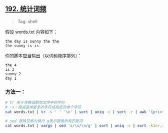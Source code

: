 ## [192. 统计词频](https://leetcode.cn/problems/word-frequency/description/)

> Tag: shell

假设 words.txt 内容如下：

```text
the day is sunny the the
the sunny is is
```

你的脚本应当输出（以词频降序排列）：

```text
the 4
is 3
sunny 2
day 1
```

### 方法一：


```bash
# tr 用于转换或删除文件中的字符
# -s：缩减连续重复的字符成指定的单个字符
cat words.txt | tr -s ' ' '\n' | sort | uniq -c | sort -r | awk '{print $2, $1}'
```

```bash
# sed 替换空格为换行 g表示替换所有匹配项
cat words.txt | xargs | sed 's/\s/\n/g' | sort | uniq -c | sort -k1nr,2r | awk '{print $2, $1}'
```